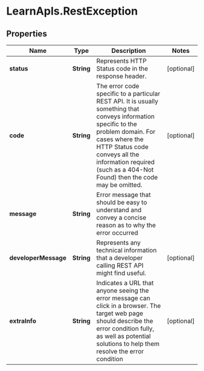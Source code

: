# LearnApIs.RestException

## Properties
Name | Type | Description | Notes
------------ | ------------- | ------------- | -------------
**status** | **String** | Represents HTTP Status code in the response header. | [optional] 
**code** | **String** | The error code specific to a particular REST API. It is usually something that conveys information specific to the problem domain. For cases where the HTTP Status code conveys all the information required (such as a 404-Not Found) then the code may be omitted. | [optional] 
**message** | **String** | Error message that should be easy to understand and convey a concise reason as to why the error occurred | 
**developerMessage** | **String** | Represents any technical information that a developer calling REST API might find useful. | [optional] 
**extraInfo** | **String** | Indicates a URL that anyone seeing the error message can click in a browser. The target web page should describe the error condition fully, as well as potential solutions to help them resolve the error condition | [optional] 
